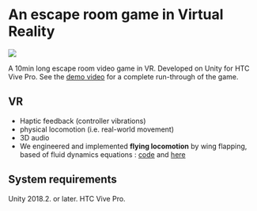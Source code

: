 # An escape room game in Virtual Reality

![](media/giphy.gif)

A 10min long escape room video game in VR.
Developed on Unity for HTC Vive Pro.
See the [demo video](media/VRvideo.mp4) for a complete run-through of the game.

## VR
- Haptic feedback (controller vibrations)
- physical locomotion (i.e. real-world movement)
- 3D audio 
- We engineered and implemented **flying locomotion** by wing flapping, based of fluid dynamics equations : [code](Assets⁩/Scripts/FlyingExp⁩/FlyingExp.cs) and [here](⁨https://github.com/BenjBarral/VirtualReality-EscapeRoomGame/blob/master/Assets/Scripts/Flying%20Exp/FlyingExp.cs)

## System requirements
Unity 2018.2. or later.
HTC Vive Pro.
